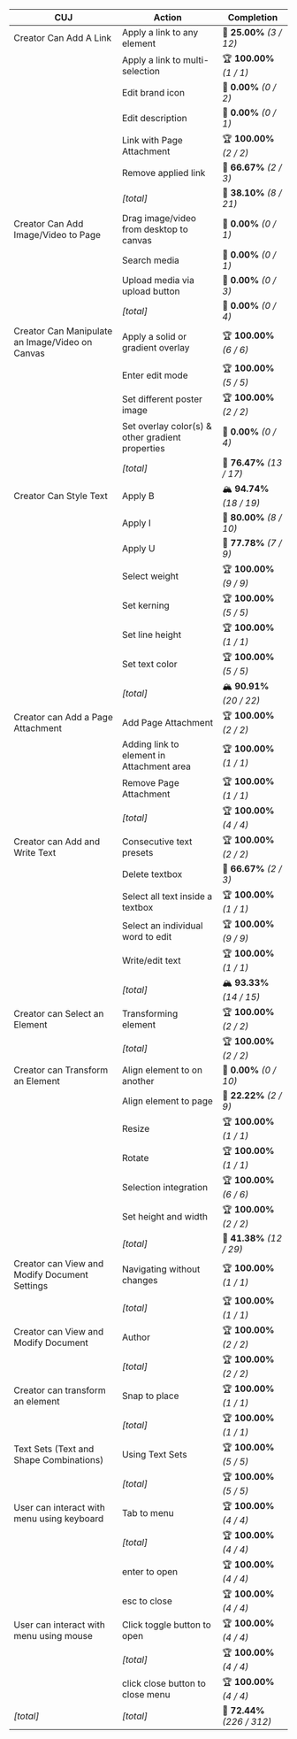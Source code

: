 | **CUJ**                                         | **Action**                                       | **Completion**              |
| ----------------------------------------------- | ------------------------------------------------ | --------------------------- |
| Creator Can Add A Link                          | Apply a link to any element                      | 🚨 **25.00%** *(3 / 12)*    |
|                                                 | Apply a link to multi-selection                  | 🏆 **100.00%** *(1 / 1)*    |
|                                                 | Edit brand icon                                  | 🚨 **0.00%** *(0 / 2)*      |
|                                                 | Edit description                                 | 🚨 **0.00%** *(0 / 1)*      |
|                                                 | Link with Page Attachment                        | 🏆 **100.00%** *(2 / 2)*    |
|                                                 | Remove applied link                              | 🛴 **66.67%** *(2 / 3)*     |
|                                                 | *[total]*                                        | 🚨 **38.10%** *(8 / 21)*    |
| Creator Can Add Image/Video to Page             | Drag image/video from desktop to canvas          | 🚨 **0.00%** *(0 / 1)*      |
|                                                 | Search media                                     | 🚨 **0.00%** *(0 / 1)*      |
|                                                 | Upload media via upload button                   | 🚨 **0.00%** *(0 / 3)*      |
|                                                 | *[total]*                                        | 🚨 **0.00%** *(0 / 4)*      |
| Creator Can Manipulate an Image/Video on Canvas | Apply a solid or gradient overlay                | 🏆 **100.00%** *(6 / 6)*    |
|                                                 | Enter edit mode                                  | 🏆 **100.00%** *(5 / 5)*    |
|                                                 | Set different poster image                       | 🏆 **100.00%** *(2 / 2)*    |
|                                                 | Set overlay color(s) & other gradient properties | 🚨 **0.00%** *(0 / 4)*      |
|                                                 | *[total]*                                        | 🛴 **76.47%** *(13 / 17)*   |
| Creator Can Style Text                          | Apply B                                          | 🏔️ **94.74%** *(18 / 19)*  |
|                                                 | Apply I                                          | 🛴 **80.00%** *(8 / 10)*    |
|                                                 | Apply U                                          | 🛴 **77.78%** *(7 / 9)*     |
|                                                 | Select weight                                    | 🏆 **100.00%** *(9 / 9)*    |
|                                                 | Set kerning                                      | 🏆 **100.00%** *(5 / 5)*    |
|                                                 | Set line height                                  | 🏆 **100.00%** *(1 / 1)*    |
|                                                 | Set text color                                   | 🏆 **100.00%** *(5 / 5)*    |
|                                                 | *[total]*                                        | 🏔️ **90.91%** *(20 / 22)*  |
| Creator can Add a Page Attachment               | Add Page Attachment                              | 🏆 **100.00%** *(2 / 2)*    |
|                                                 | Adding link to element in Attachment area        | 🏆 **100.00%** *(1 / 1)*    |
|                                                 | Remove Page Attachment                           | 🏆 **100.00%** *(1 / 1)*    |
|                                                 | *[total]*                                        | 🏆 **100.00%** *(4 / 4)*    |
| Creator can Add and Write Text                  | Consecutive text presets                         | 🏆 **100.00%** *(2 / 2)*    |
|                                                 | Delete textbox                                   | 🛴 **66.67%** *(2 / 3)*     |
|                                                 | Select all text inside a textbox                 | 🏆 **100.00%** *(1 / 1)*    |
|                                                 | Select an individual word to edit                | 🏆 **100.00%** *(9 / 9)*    |
|                                                 | Write/edit text                                  | 🏆 **100.00%** *(1 / 1)*    |
|                                                 | *[total]*                                        | 🏔️ **93.33%** *(14 / 15)*  |
| Creator can Select an Element                   | Transforming element                             | 🏆 **100.00%** *(2 / 2)*    |
|                                                 | *[total]*                                        | 🏆 **100.00%** *(2 / 2)*    |
| Creator can Transform an Element                | Align element to on another                      | 🚨 **0.00%** *(0 / 10)*     |
|                                                 | Align element to page                            | 🚨 **22.22%** *(2 / 9)*     |
|                                                 | Resize                                           | 🏆 **100.00%** *(1 / 1)*    |
|                                                 | Rotate                                           | 🏆 **100.00%** *(1 / 1)*    |
|                                                 | Selection integration                            | 🏆 **100.00%** *(6 / 6)*    |
|                                                 | Set height and width                             | 🏆 **100.00%** *(2 / 2)*    |
|                                                 | *[total]*                                        | 🚨 **41.38%** *(12 / 29)*   |
| Creator can View and Modify Document Settings   | Navigating without changes                       | 🏆 **100.00%** *(1 / 1)*    |
|                                                 | *[total]*                                        | 🏆 **100.00%** *(1 / 1)*    |
| Creator can View and Modify Document            | Author                                           | 🏆 **100.00%** *(2 / 2)*    |
|                                                 | *[total]*                                        | 🏆 **100.00%** *(2 / 2)*    |
| Creator can transform an element                | Snap to place                                    | 🏆 **100.00%** *(1 / 1)*    |
|                                                 | *[total]*                                        | 🏆 **100.00%** *(1 / 1)*    |
| Text Sets (Text and Shape Combinations)         | Using Text Sets                                  | 🏆 **100.00%** *(5 / 5)*    |
|                                                 | *[total]*                                        | 🏆 **100.00%** *(5 / 5)*    |
| User can interact with menu using keyboard      | Tab to menu                                      | 🏆 **100.00%** *(4 / 4)*    |
|                                                 | *[total]*                                        | 🏆 **100.00%** *(4 / 4)*    |
|                                                 | enter to open                                    | 🏆 **100.00%** *(4 / 4)*    |
|                                                 | esc to close                                     | 🏆 **100.00%** *(4 / 4)*    |
| User can interact with menu using mouse         | Click toggle button to open                      | 🏆 **100.00%** *(4 / 4)*    |
|                                                 | *[total]*                                        | 🏆 **100.00%** *(4 / 4)*    |
|                                                 | click close button to close menu                 | 🏆 **100.00%** *(4 / 4)*    |
| *\[total\]*                                     | *\[total\]*                                      | 🛴 **72.44%** *(226 / 312)* |